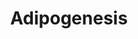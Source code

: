 ---
annotations:
- type: Pathway Ontology
  value: signaling pathway pertinent to development
authors:
- MaintBot
- Khanspers
- Mkutmon
description: The different classess of factors involved in adipogenesis are shown.
  Adipogenesis is the process by which fat cells differentiate from predadipocytes
  to adipocytes (fat cells). Adipose tissue, composed of white and brown adipose tissue,
  is composed of adipocytes. This pathway is primarily studied to understand factors
  that contribute to obesity and diabetes. Transcriptional and hormonal regulators
  of adipocyte formation are indicated.
last-edited: 2015-06-30
organisms:
- Bos taurus
redirect_from:
- /index.php/Pathway:WP987
- /instance/WP987
schema-jsonld:
- '@context': https://schema.org/
  '@id': https://wikipathways.github.io/pathways/WP987.html
  '@type': Dataset
  creator:
    '@type': Organization
    name: WikiPathways
  description: The different classess of factors involved in adipogenesis are shown.
    Adipogenesis is the process by which fat cells differentiate from predadipocytes
    to adipocytes (fat cells). Adipose tissue, composed of white and brown adipose
    tissue, is composed of adipocytes. This pathway is primarily studied to understand
    factors that contribute to obesity and diabetes. Transcriptional and hormonal
    regulators of adipocyte formation are indicated.
  keywords:
  - GATA3
  - PCK2
  - PLIN
  - PLIN2
  - CISD1
  - KLF5
  - SCD
  - CTNNB1
  - RB1
  - NR1H3
  - KLF15
  - ADIPOQ
  - NDN
  - IGF-I
  - SMAD3
  - TGFB1
  - MEF2D
  - DDIT3
  - KLF7
  - KLF6
  - STAT3
  - IL6ST
  - FZD1
  - E2F1
  - DF
  - BMP2
  - LPIN2
  - LPIN3
  - FOXC2
  - FOXO1
  - PCK1
  - IRS3P
  - CDKN1A
  - GATA4
  - CNTFR
  - MIXL1
  - LIFR
  - HNF1A
  - LIF
  - LPIN1
  - PTGIS
  - DVL1
  - STAT5B
  - SOCS3
  - STAT2
  - NCOR2
  - SFRP4
  - WNT10B
  - LPL
  - RBL1
  - HSL
  - GTF3A
  - NCOA2
  - FRZB
  - INS
  - TRIB3
  - RBL2
  - RXRA
  - RXRG
  - RORA
  - BSCL2
  - TNF
  - AHR
  - ASIP
  - NCOR1
  - E2F4
  - TWIST1
  - AGPAT2
  - ZMPSTE24
  - CYP26A1
  - IRS1
  - NCOA1
  - PPARG
  - RETN
  - SREBF1
  - SPOCK1
  - NAMPT
  - MEF2B
  - WWTR1
  - EGR2
  - HIF1A
  - UCP1
  - STAT6
  - GADD45B
  - SP1
  - NR2F1
  - MIF
  - PRLR
  - IRS2
  - GDF10
  - NRIP1
  - CREB1
  - SLC2A4
  - CUGBP1
  - PPARGC1A
  - BMP3
  - MBNL1
  - GR-A
  - OB
  - EBF1
  - STAT1
  - HMGA1
  - CEBPD
  - PPARA
  - BMP1
  - STAT5A
  - CEBPA
  - GH1
  - GADD45A
  - BMP4
  - MEF2C
  - ID3
  - WNT1
  - IL6
  - DLK
  - FAS
  - SOCS1
  - CEBPB
  - GATA2
  - WNT5B
  - IRS4
  - MEF2A
  - EPAS1
  - AGT
  - LMNA
  - SERPINE1
  - ADPN
  - CYP26B1
  - PPARD
  - RARA
  - OSM
  license: CC0
  name: Adipogenesis
seo: CreativeWork
title: Adipogenesis
wpid: WP987
---